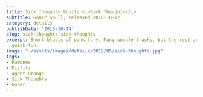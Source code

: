```yaml
---
title: Sick Thoughts &bull; <i>Sick Thoughts</i>
subtitle: Goner &bull; released 2018-10-12
category: details
publishDate: '2018-10-14'
slug: sick-thoughts-sick-thoughts
excerpt: Short blasts of punk fury. Many unsafe tracks, but the rest are a lot good
  quick fun.
image: "~/assets/images/details/2019/05/sick-thoughts.jpg"
tags:
- Ramones
- Misfits
- Agent Orange
- Sick Thoughts
- Goner
---
```



